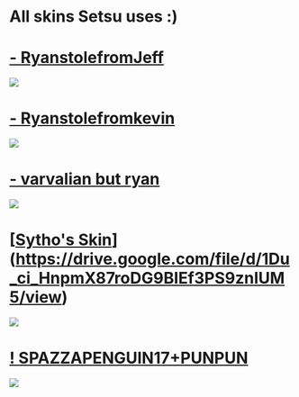 # All skins Setsu uses :) 

# [- RyanstolefromJeff](https://mega.nz/file/BLYVSTbA#BP4JJA1FBLVlIJkMlTS3m21jukkfWOkxmvTVdSezxB4)
![](https://osu.ppy.sh/ss/17838002/4775)

# [- Ryanstolefromkevin](https://mega.nz/file/Rb4BBJJD#QBvbBbAj8OX8R43CWV7wPCrjHyJ1RwpjUJN9x76U0a8) 
![](https://osu.ppy.sh/ss/17714432/a1e8)

# [- varvalian but ryan](https://waa.ai/orQV)
![](https://osu.ppy.sh/ss/13047136)

# [[Sytho's Skin](Rafis)](https://drive.google.com/file/d/1Du_ci_HnpmX87roDG9BIEf3PS9znIUM5/view)
![](https://imgur.com/a/76C5Yur)

# [! SPAZZAPENGUIN17+PUNPUN](https://www.dropbox.com/s/jtwpkqq7yj47br6/%21%20SPAZZAPENGUIN17%2BPUNPUN%20%28ORANGE%29.osk?dl=0)
![](https://imgur.com/a/dDfitMy)




